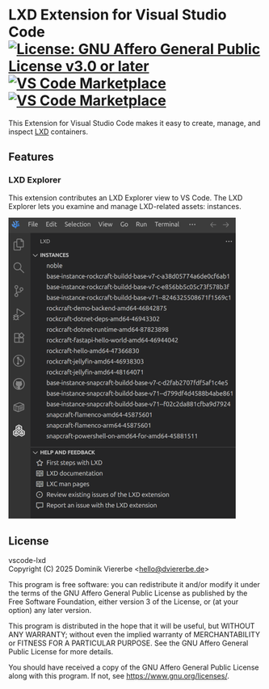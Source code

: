 # LXD Extension for Visual Studio Code [![License: GNU Affero General Public License v3.0 or later](https://img.shields.io/badge/License-AGPL--3.0--or--later-informational)](https://github.com/dviererbe/vscode-lxd/blob/main/LICENSE.md) [![VS Code Marketplace](https://img.shields.io/visual-studio-marketplace/v/dviererbe.vscode-lxd?label=VS%20Code%20Marketplace)](https://marketplace.visualstudio.com/items?itemName=dviererbe.vscode-lxd) [![VS Code Marketplace](https://img.shields.io/open-vsx/v/dviererbe/vscode-lxd?logo=vscodium&label=Open%20VSX%20Registry)](https://open-vsx.org/extension/dviererbe/vscode-lxd)

This Extension for Visual Studio Code makes it easy to create, manage, and inspect [LXD](https://canonical.com/lxd) containers.

## Features

### LXD Explorer

This extension contributes an LXD Explorer view to VS Code. The LXD Explorer lets you examine and manage LXD-related assets: instances.

![Screenshot of the LXD Explorer](resources/readme/lxd-explorer-view.png)

## License

vscode-lxd    
Copyright (C) 2025 Dominik Viererbe \<hello@dviererbe.de\>

This program is free software: you can redistribute it and/or modify
it under the terms of the GNU Affero General Public License as
published by the Free Software Foundation, either version 3 of the
License, or (at your option) any later version.

This program is distributed in the hope that it will be useful,
but WITHOUT ANY WARRANTY; without even the implied warranty of
MERCHANTABILITY or FITNESS FOR A PARTICULAR PURPOSE.  See the
GNU Affero General Public License for more details.

You should have received a copy of the GNU Affero General Public License
along with this program.  If not, see <https://www.gnu.org/licenses/>.
